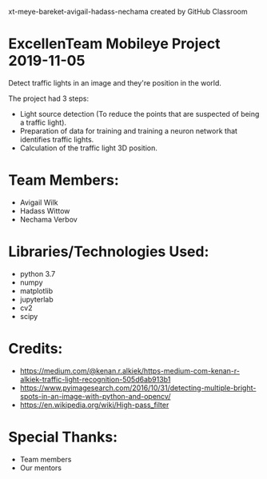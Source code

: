 xt-meye-bareket-avigail-hadass-nechama created by GitHub Classroom

# ExcellenTeam Mobileye Project 2019-11-05

Detect traffic lights in an image and they're position in the world.

The project had 3 steps:
* Light source detection (To reduce the points that are suspected of being a traffic light).
* Preparation of data for training and training a neuron network that identifies traffic lights.
* Calculation of the traffic light 3D position.

# Team Members:
* Avigail Wilk
* Hadass Wittow
* Nechama Verbov

# Libraries/Technologies Used:
* python 3.7
* numpy
* matplotlib
* jupyterlab
* cv2
* scipy

# Credits:
* https://medium.com/@kenan.r.alkiek/https-medium-com-kenan-r-alkiek-traffic-light-recognition-505d6ab913b1
* https://www.pyimagesearch.com/2016/10/31/detecting-multiple-bright-spots-in-an-image-with-python-and-opencv/
* https://en.wikipedia.org/wiki/High-pass_filter

# Special Thanks:
* Team members
* Our mentors
